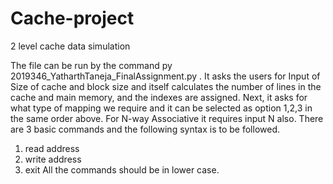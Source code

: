 # Cache-project
2 level cache data simulation 


The file can be run by the
command py 2019346_YatharthTaneja_FinalAssignment.py . It asks the users for Input of Size
of cache and block size and itself calculates the number of lines in the cache and main memory,
and the indexes are assigned.
Next, it asks for what type of mapping we require and it can be selected as option 1,2,3 in the
same order above. For N-way Associative it requires input N also.
There are 3 basic commands and the following syntax is to be followed.
1. read address
2. write address
3. exit
All the commands should be in lower case.
